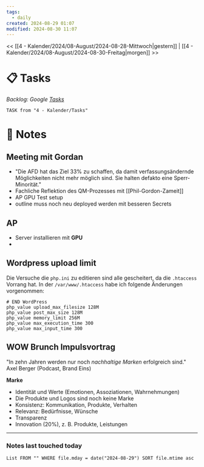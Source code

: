 ```yaml
---
tags:
  - daily
created: 2024-08-29 01:07
modified: 2024-08-30 11:07
---
```

<< [[4 - Kalender/2024/08-August/2024-08-28-Mittwoch|gestern]]  | [[4 - Kalender/2024/08-August/2024-08-30-Freitag|morgen]] >>

# 📋 Tasks
_Backlog: Google [Tasks](https://calendar.google.com/calendar/u/0/r/tasks)_

```dataview
TASK from "4 - Kalender/Tasks"
```

# 📝 Notes

## Meeting mit Gordan

- "Die AFD hat das Ziel 33% zu schaffen, da damit verfassungsändernde Möglichkeiten nicht mehr möglich sind. Sie halten defakto eine Sperr-Minorität."
- Fachliche Reflektion des QM-Prozesses mit [[Phil-Gordon-Zameit]]
- AP GPU Test setup
- outline muss noch neu deployed werden mit besseren Secrets

## AP
- Server installieren mit **GPU**
- 

## Wordpress upload limit

Die Versuche die `php.ini` zu editieren sind alle gescheitert, da die `.htaccess` Vorrang hat. In der `/var/www/.htaccess` habe ich folgende Änderungen vorgenommen:

```shell
# END WordPress
php_value upload_max_filesize 128M
php_value post_max_size 128M
php_value memory_limit 256M
php_value max_execution_time 300
php_value max_input_time 300
```

## WOW Brunch Impulsvortrag

"In zehn Jahren werden nur noch *nachhaltige Marken* erfolgreich sind." Axel Berger (Podcast, Brand Eins)

**Marke**
- Identität und Werte (Emotionen, Assoziationen, Wahrnehmungen)
- Die Produkte und Logos sind noch keine Marke
- Konsistenz: Kommunikation, Produkte, Verhalten 
- Relevanz: Bedürfnisse, Wünsche 
- Transparenz
- Innovation (20%), z. B. Produkte, Leistungen 

---
### Notes last touched today
```dataview
List FROM "" WHERE file.mday = date("2024-08-29") SORT file.mtime asc
```